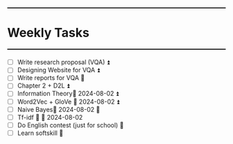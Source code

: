 <hr style="border: none; height: 2px; background-color: #000000; margin: 20px 0;">

# Weekly Tasks
<hr style="border: none; height: 2px; background-color: #000000; margin: 20px 0;">

- [ ] Write research proposal (VQA) ⏫ 
- [ ] Designing Website for VQA ⏫ 
- [ ] Write reports for VQA 🔼 
- [ ] Chapter 2 + D2L ⏫ 
- [ ] Information Theory📅 2024-08-02 ⏫ 
- [ ] Word2Vec + GloVe 📅 2024-08-02 ⏫ 
- [ ] Naive Bayes📅 2024-08-02 🔼 
- [ ] Tf-idf 🔼 📅 2024-08-02
- [ ] Do English contest (just for school) 🔼 
- [ ] Learn softskill 🔼